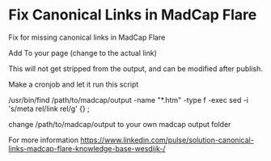 # Fix Canonical Links in MadCap Flare
Fix for missing canonical links in MadCap Flare

Add
<meta rel="canonical" href="https://www.eample.com/yourlink.htm" />
To your page (change to the actual link)

This will not get stripped from the output, and can be modified after publish.

Make a cronjob and let it run this script

/usr/bin/find /path/to/madcap/output -name "*.htm" -type f -exec sed -i 's/meta rel/link rel/g' {} \;

change /path/to/madcap/output to your own madcap output folder

For more information https://www.linkedin.com/pulse/solution-canonical-links-madcap-flare-knowledge-base-wesdijk-/
